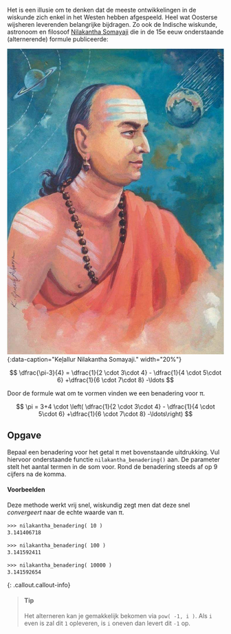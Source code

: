 Het is een illusie om te denken dat de meeste ontwikkelingen in de wiskunde zich enkel in het Westen hebben afgespeeld. Heel wat Oosterse wijsheren leverenden belangrijke bijdragen. Zo ook de Indische wiskunde, astronoom en filosoof <a href='https://nl.wikipedia.org/wiki/Gottfried_Wilhelm_Leibniz' target='_blanc'>Nilakantha Somayaji</a> die in de 15e eeuw onderstaande (alternerende) formule publiceerde:

![Keļallur Nilakantha Somayaji.](media/Nilakantha.jpg "Keļallur Nilakantha Somayaji"){:data-caption="Keļallur Nilakantha Somayaji." width="20%"}

$$
\dfrac{\pi-3}{4} = \dfrac{1}{2 \cdot 3\cdot 4} - \dfrac{1}{4 \cdot 5\cdot 6} +\dfrac{1}{6 \cdot 7\cdot 8} -\ldots
$$

Door de formule wat om te vormen vinden we een benadering voor π.

$$
\pi = 3+4 \cdot \left( \dfrac{1}{2 \cdot 3\cdot 4} - \dfrac{1}{4 \cdot 5\cdot 6} +\dfrac{1}{6 \cdot 7\cdot 8} -\ldots\right)
$$

## Opgave

Bepaal een benadering voor het getal π met bovenstaande uitdrukking. Vul hiervoor onderstaande functie `nilakantha_benadering()` aan. De parameter stelt het aantal termen in de som voor. Rond de benadering steeds af op 9 cijfers na de komma.

#### Voorbeelden
Deze methode werkt vrij snel, wiskundig zegt men dat deze snel *convergeert* naar de echte waarde van π.
```
>>> nilakantha_benadering( 10 )
3.141406718
```
```
>>> nilakantha_benadering( 100 )
3.141592411
```
```
>>> nilakantha_benadering( 10000 )
3.141592654
```

{: .callout.callout-info}
> #### Tip
> Het alterneren kan je gemakkelijk bekomen via `pow( -1, i )`. Als `i` even is zal dit `1` opleveren, is `i` oneven dan levert dit `-1` op.